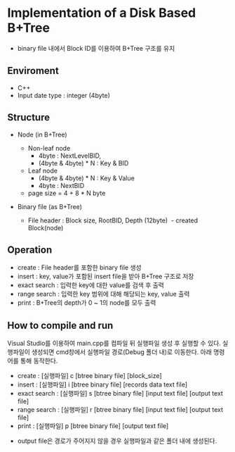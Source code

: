 # Implementation of a Disk Based B+Tree
- binary file 내에서 Block ID를 이용하여 B+Tree 구조를 유지

## Enviroment
- C++
- Input date type : integer (4byte)

## Structure
- Node (in B+Tree)
  - Non-leaf node
      - 4byte : NextLevelBID, 
      - (4byte & 4byte) * N : Key & BID
  - Leaf node
      - (4byte & 4byte) * N : Key & Value
      - 4byte : NextBID
  - page size = 4 + 8 * N byte
  
- Binary file (as B+Tree)
  - File header : Block size, RootBID, Depth (12byte)
  - created Block(node)

## Operation
- create : File header를 포함한 binary file 생성
- insert : key, value가 포함된 insert file을 받아 B+Tree 구조로 저장
- exact search : 입력한 key에 대한 value를 검색 후 출력
- range search : 입력한 key 범위에 대해 해당되는 key, value 출력
- print : B+Tree의 depth가 0 ~ 1의 node를 모두 출력

## How to compile and run
Visual Studio를 이용하여 main.cpp를 컴파일 뒤 실행파일 생성 후 실행할 수 있다. 실행파일이 생성되면 cmd창에서 실행파일 경로(Debug 폴더 내)로 이동한다. 아래 명령어를 통해 동작한다.
- create : [실행파일] c [btree binary file] [block_size]
- insert : [실행파일] i [btree binary file] [records data text file]
- exact search : [실행파일] s [btree binary file] [input text file] [output text file]
- range search : [실행파일] r [btree binary file] [input text file] [output text file]
- print : [실행파일] p [btree binary file] [output text file]
* output file은 경로가 주어지지 않을 경우 실행파일과 같은 폴더 내에 생성된다.
